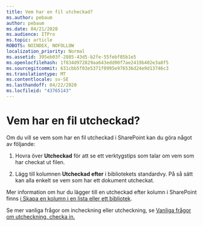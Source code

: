 ```yaml
---
title: Vem har en fil utcheckad?
ms.author: pebaum
author: pebaum
ms.date: 04/21/2020
ms.audience: ITPro
ms.topic: article
ROBOTS: NOINDEX, NOFOLLOW
localization_priority: Normal
ms.assetid: 395eb03f-2885-43d5-b2fe-55febf85b1e5
ms.openlocfilehash: 1f834d972829aa643edd90f7ae2419b402e3a8f5
ms.sourcegitcommit: 631cbb5f03e5371f0995e976536d24e9d13746c3
ms.translationtype: MT
ms.contentlocale: sv-SE
ms.lasthandoff: 04/22/2020
ms.locfileid: "43765143"
---
```

# <a name="who-has-a-file-checked-out"></a>Vem har en fil utcheckad?

Om du vill se vem som har en fil utcheckad i SharePoint kan du göra något av följande:
  
1. Hovra över **Utcheckad** för att se ett verktygstips som talar om vem som har checkat ut filen. 
    
2. Lägg till kolumnen **Utcheckad efter** i bibliotekets standardvy. På så sätt kan alla enkelt se vem som har ett dokument utcheckat. 
    
Mer information om hur du lägger till en utcheckad efter kolumn i SharePoint finns [i Skapa en kolumn i en lista eller ett bibliotek](https://go.microsoft.com/fwlink/?linkid=2019591). 
  
Se mer vanliga frågor om incheckning eller utcheckning, se [Vanliga frågor om utcheckning, checka in.](https://go.microsoft.com/fwlink/?linkid=2018786)
  

